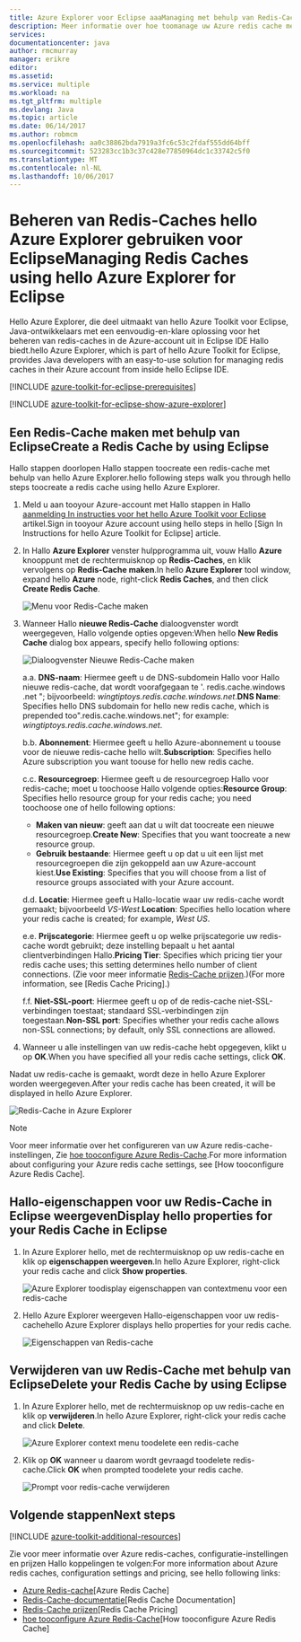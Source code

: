 ```yaml
---
title: Azure Explorer voor Eclipse aaaManaging met behulp van Redis-Caches Hallo | Microsoft Docs
description: Meer informatie over hoe toomanage uw Azure redis cache met behulp van hello Azure Explorer voor Eclipse.
services: 
documentationcenter: java
author: rmcmurray
manager: erikre
editor: 
ms.assetid: 
ms.service: multiple
ms.workload: na
ms.tgt_pltfrm: multiple
ms.devlang: Java
ms.topic: article
ms.date: 06/14/2017
ms.author: robmcm
ms.openlocfilehash: aa0c38862bda7919a3fc6c53c2fdaf555dd64bff
ms.sourcegitcommit: 523283cc1b3c37c428e77850964dc1c33742c5f0
ms.translationtype: MT
ms.contentlocale: nl-NL
ms.lasthandoff: 10/06/2017
---
```

# <a name="managing-redis-caches-using-hello-azure-explorer-for-eclipse"></a><span data-ttu-id="4080a-103">Beheren van Redis-Caches hello Azure Explorer gebruiken voor Eclipse</span><span class="sxs-lookup"><span data-stu-id="4080a-103">Managing Redis Caches using hello Azure Explorer for Eclipse</span></span>

<span data-ttu-id="4080a-104">Hello Azure Explorer, die deel uitmaakt van hello Azure Toolkit voor Eclipse, Java-ontwikkelaars met een eenvoudig-en-klare oplossing voor het beheren van redis-caches in de Azure-account uit in Eclipse IDE Hallo biedt.</span><span class="sxs-lookup"><span data-stu-id="4080a-104">hello Azure Explorer, which is part of hello Azure Toolkit for Eclipse, provides Java developers with an easy-to-use solution for managing redis caches in their Azure account from inside hello Eclipse IDE.</span></span>

[!INCLUDE [azure-toolkit-for-eclipse-prerequisites](../includes/azure-toolkit-for-eclipse-prerequisites.md)]

[!INCLUDE [azure-toolkit-for-eclipse-show-azure-explorer](../includes/azure-toolkit-for-eclipse-show-azure-explorer.md)]

## <a name="create-a-redis-cache-by-using-eclipse"></a><span data-ttu-id="4080a-105">Een Redis-Cache maken met behulp van Eclipse</span><span class="sxs-lookup"><span data-stu-id="4080a-105">Create a Redis Cache by using Eclipse</span></span>

<span data-ttu-id="4080a-106">Hallo stappen doorlopen Hallo stappen toocreate een redis-cache met behulp van hello Azure Explorer.</span><span class="sxs-lookup"><span data-stu-id="4080a-106">hello following steps walk you through hello steps toocreate a redis cache using hello Azure Explorer.</span></span>

1. <span data-ttu-id="4080a-107">Meld u aan tooyour Azure-account met Hallo stappen in Hallo [aanmelding In instructies voor het hello Azure Toolkit voor Eclipse] artikel.</span><span class="sxs-lookup"><span data-stu-id="4080a-107">Sign in tooyour Azure account using hello steps in hello [Sign In Instructions for hello Azure Toolkit for Eclipse] article.</span></span>

1. <span data-ttu-id="4080a-108">In Hallo **Azure Explorer** venster hulpprogramma uit, vouw Hallo **Azure** knooppunt met de rechtermuisknop op **Redis-Caches**, en klik vervolgens op **Redis-Cache maken**.</span><span class="sxs-lookup"><span data-stu-id="4080a-108">In hello **Azure Explorer** tool window, expand hello **Azure** node, right-click **Redis Caches**, and then click **Create Redis Cache**.</span></span>

   ![Menu voor Redis-Cache maken][CR01]

1. <span data-ttu-id="4080a-110">Wanneer Hallo **nieuwe Redis-Cache** dialoogvenster wordt weergegeven, Hallo volgende opties opgeven:</span><span class="sxs-lookup"><span data-stu-id="4080a-110">When hello **New Redis Cache** dialog box appears, specify hello following options:</span></span>

   ![Dialoogvenster Nieuwe Redis-Cache maken][CR02]

   <span data-ttu-id="4080a-112">a.</span><span class="sxs-lookup"><span data-stu-id="4080a-112">a.</span></span> <span data-ttu-id="4080a-113">**DNS-naam**: Hiermee geeft u de DNS-subdomein Hallo voor Hallo nieuwe redis-cache, dat wordt voorafgegaan te '. redis.cache.windows .net "; bijvoorbeeld: *wingtiptoys.redis.cache.windows.net*.</span><span class="sxs-lookup"><span data-stu-id="4080a-113">**DNS Name**: Specifies hello DNS subdomain for hello new redis cache, which is prepended too".redis.cache.windows.net"; for example: *wingtiptoys.redis.cache.windows.net*.</span></span>

   <span data-ttu-id="4080a-114">b.</span><span class="sxs-lookup"><span data-stu-id="4080a-114">b.</span></span> <span data-ttu-id="4080a-115">**Abonnement**: Hiermee geeft u hello Azure-abonnement u toouse voor de nieuwe redis-cache hello wilt.</span><span class="sxs-lookup"><span data-stu-id="4080a-115">**Subscription**: Specifies hello Azure subscription you want toouse for hello new redis cache.</span></span>

   <span data-ttu-id="4080a-116">c.</span><span class="sxs-lookup"><span data-stu-id="4080a-116">c.</span></span> <span data-ttu-id="4080a-117">**Resourcegroep**: Hiermee geeft u de resourcegroep Hallo voor redis-cache; moet u toochoose Hallo volgende opties:</span><span class="sxs-lookup"><span data-stu-id="4080a-117">**Resource Group**: Specifies hello resource group for your redis cache; you need toochoose one of hello following options:</span></span>
      * <span data-ttu-id="4080a-118">**Maken van nieuw**: geeft aan dat u wilt dat toocreate een nieuwe resourcegroep.</span><span class="sxs-lookup"><span data-stu-id="4080a-118">**Create New**: Specifies that you want toocreate a new resource group.</span></span>
      * <span data-ttu-id="4080a-119">**Gebruik bestaande**: Hiermee geeft u op dat u uit een lijst met resourcegroepen die zijn gekoppeld aan uw Azure-account kiest.</span><span class="sxs-lookup"><span data-stu-id="4080a-119">**Use Existing**: Specifies that you will choose from a list of resource groups associated with your Azure account.</span></span>

   <span data-ttu-id="4080a-120">d.</span><span class="sxs-lookup"><span data-stu-id="4080a-120">d.</span></span> <span data-ttu-id="4080a-121">**Locatie**: Hiermee geeft u Hallo-locatie waar uw redis-cache wordt gemaakt; bijvoorbeeld *VS-West*.</span><span class="sxs-lookup"><span data-stu-id="4080a-121">**Location**: Specifies hello location where your redis cache is created; for example, *West US*.</span></span>

   <span data-ttu-id="4080a-122">e.</span><span class="sxs-lookup"><span data-stu-id="4080a-122">e.</span></span> <span data-ttu-id="4080a-123">**Prijscategorie**: Hiermee geeft u op welke prijscategorie uw redis-cache wordt gebruikt; deze instelling bepaalt u het aantal clientverbindingen Hallo.</span><span class="sxs-lookup"><span data-stu-id="4080a-123">**Pricing Tier**: Specifies which pricing tier your redis cache uses; this setting determines hello number of client connections.</span></span> <span data-ttu-id="4080a-124">(Zie voor meer informatie [Redis-Cache prijzen].)</span><span class="sxs-lookup"><span data-stu-id="4080a-124">(For more information, see [Redis Cache Pricing].)</span></span>

   <span data-ttu-id="4080a-125">f.</span><span class="sxs-lookup"><span data-stu-id="4080a-125">f.</span></span> <span data-ttu-id="4080a-126">**Niet-SSL-poort**: Hiermee geeft u op of de redis-cache niet-SSL-verbindingen toestaat; standaard SSL-verbindingen zijn toegestaan.</span><span class="sxs-lookup"><span data-stu-id="4080a-126">**Non-SSL port**: Specifies whether your redis cache allows non-SSL connections; by default, only SSL connections are allowed.</span></span>

1. <span data-ttu-id="4080a-127">Wanneer u alle instellingen van uw redis-cache hebt opgegeven, klikt u op **OK**.</span><span class="sxs-lookup"><span data-stu-id="4080a-127">When you have specified all your redis cache settings, click **OK**.</span></span>

<span data-ttu-id="4080a-128">Nadat uw redis-cache is gemaakt, wordt deze in hello Azure Explorer worden weergegeven.</span><span class="sxs-lookup"><span data-stu-id="4080a-128">After your redis cache has been created, it will be displayed in hello Azure Explorer.</span></span>

   ![Redis-Cache in Azure Explorer][CR03]

> [!NOTE]
>
> <span data-ttu-id="4080a-130">Voor meer informatie over het configureren van uw Azure redis-cache-instellingen, Zie [hoe tooconfigure Azure Redis-Cache].</span><span class="sxs-lookup"><span data-stu-id="4080a-130">For more information about configuring your Azure redis cache settings, see [How tooconfigure Azure Redis Cache].</span></span>
>

## <a name="display-hello-properties-for-your-redis-cache-in-eclipse"></a><span data-ttu-id="4080a-131">Hallo-eigenschappen voor uw Redis-Cache in Eclipse weergeven</span><span class="sxs-lookup"><span data-stu-id="4080a-131">Display hello properties for your Redis Cache in Eclipse</span></span>

1. <span data-ttu-id="4080a-132">In Azure Explorer hello, met de rechtermuisknop op uw redis-cache en klik op **eigenschappen weergeven**.</span><span class="sxs-lookup"><span data-stu-id="4080a-132">In hello Azure Explorer, right-click your redis cache and click **Show properties**.</span></span>

   ![Azure Explorer toodisplay eigenschappen van contextmenu voor een redis-cache][SP01]

1. <span data-ttu-id="4080a-134">Hello Azure Explorer weergeven Hallo-eigenschappen voor uw redis-cache</span><span class="sxs-lookup"><span data-stu-id="4080a-134">hello Azure Explorer displays hello properties for your redis cache.</span></span>

   ![Eigenschappen van Redis-cache][SP02]

## <a name="delete-your-redis-cache-by-using-eclipse"></a><span data-ttu-id="4080a-136">Verwijderen van uw Redis-Cache met behulp van Eclipse</span><span class="sxs-lookup"><span data-stu-id="4080a-136">Delete your Redis Cache by using Eclipse</span></span>

1. <span data-ttu-id="4080a-137">In Azure Explorer hello, met de rechtermuisknop op uw redis-cache en klik op **verwijderen**.</span><span class="sxs-lookup"><span data-stu-id="4080a-137">In hello Azure Explorer, right-click your redis cache and click **Delete**.</span></span>

   ![Azure Explorer context menu toodelete een redis-cache][DE01]

1. <span data-ttu-id="4080a-139">Klik op **OK** wanneer u daarom wordt gevraagd toodelete redis-cache.</span><span class="sxs-lookup"><span data-stu-id="4080a-139">Click **OK** when prompted toodelete your redis cache.</span></span>

   ![Prompt voor redis-cache verwijderen][DE02]

## <a name="next-steps"></a><span data-ttu-id="4080a-141">Volgende stappen</span><span class="sxs-lookup"><span data-stu-id="4080a-141">Next steps</span></span>

[!INCLUDE [azure-toolkit-additional-resources](../includes/azure-toolkit-additional-resources.md)]

<span data-ttu-id="4080a-142">Zie voor meer informatie over Azure redis-caches, configuratie-instellingen en prijzen Hallo koppelingen te volgen:</span><span class="sxs-lookup"><span data-stu-id="4080a-142">For more information about Azure redis caches, configuration settings and pricing, see hello following links:</span></span>

* <span data-ttu-id="4080a-143">[Azure Redis-cache]</span><span class="sxs-lookup"><span data-stu-id="4080a-143">[Azure Redis Cache]</span></span>
* <span data-ttu-id="4080a-144">[Redis-Cache-documentatie]</span><span class="sxs-lookup"><span data-stu-id="4080a-144">[Redis Cache Documentation]</span></span>
* <span data-ttu-id="4080a-145">[Redis-Cache prijzen]</span><span class="sxs-lookup"><span data-stu-id="4080a-145">[Redis Cache Pricing]</span></span>
* <span data-ttu-id="4080a-146">[hoe tooconfigure Azure Redis-Cache]</span><span class="sxs-lookup"><span data-stu-id="4080a-146">[How tooconfigure Azure Redis Cache]</span></span>

<!-- URL List -->

[Redis-Cache prijzen]: https://azure.microsoft.com/pricing/details/cache/
[Azure Redis-cache]: https://azure.microsoft.com/services/cache/
[Redis-Cache-documentatie]: ./redis-cache/index.md
[hoe tooconfigure Azure Redis-Cache]: ./redis-cache/cache-configure.md
[aanmelding In instructies voor het hello Azure Toolkit voor Eclipse]: ./azure-toolkit-for-eclipse-sign-in-instructions.md

<!-- IMG List -->

[CR01]: ./media/azure-toolkit-for-eclipse-managing-redis-caches-using-azure-explorer/CR01.png
[CR02]: ./media/azure-toolkit-for-eclipse-managing-redis-caches-using-azure-explorer/CR02.png
[CR03]: ./media/azure-toolkit-for-eclipse-managing-redis-caches-using-azure-explorer/CR03.png

[SP01]: ./media/azure-toolkit-for-eclipse-managing-redis-caches-using-azure-explorer/SP01.png
[SP02]: ./media/azure-toolkit-for-eclipse-managing-redis-caches-using-azure-explorer/SP02.png

[DE01]: ./media/azure-toolkit-for-eclipse-managing-redis-caches-using-azure-explorer/DE01.png
[DE02]: ./media/azure-toolkit-for-eclipse-managing-redis-caches-using-azure-explorer/DE02.png
